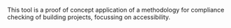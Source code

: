 This tool is a proof of concept application of a methodology for compliance checking of building projects, focussing on accessibility.
